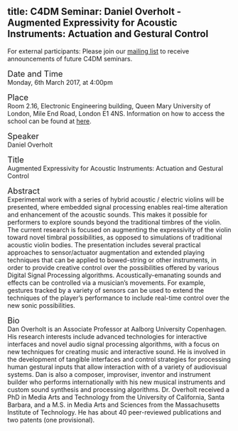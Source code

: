 title: C4DM Seminar: Daniel Overholt - Augmented Expressivity for Acoustic Instruments: Actuation and Gestural Control
-----------------

<p>For external participants: Please join our <a href="/seminars.html">mailing list</a> to receive announcements of future C4DM seminars.</p>


<span style="font-size: 130%;">Date and Time</span></br>
Monday, 6th March 2017, at 4:00pm

<span style="font-size: 130%;">Place</span></br>
Room 2.16, Electronic Engineering building, Queen Mary University of London, Mile End Road, London E1 4NS. Information on how to access the school can be found at <a href="http://www.eecs.qmul.ac.uk/contact-us/">here</a>.

<span style="font-size: 130%;">Speaker</span></br>
Daniel Overholt

<span style="font-size: 130%;">Title</span></br>
Augmented Expressivity for Acoustic Instruments: Actuation and Gestural Control

<span style="font-size: 130%;">Abstract</span></br>
Experimental work with a series of hybrid acoustic / electric violins will be presented, where embedded signal processing enables real-time alteration and enhancement of the acoustic sounds. This makes it possible for performers to explore sounds beyond the traditional timbres of the violin. The current research is focused on augmenting the expressivity of the violin toward novel timbral possibilities, as opposed to simulations of traditional acoustic violin bodies. The presentation includes several practical approaches to sensor/actuator augmentation and extended playing techniques that can be applied to bowed-string or other instruments, in order to provide creative control over the possibilities offered by various Digital Signal Processing algorithms. Acoustically-emanating sounds and effects can be controlled via a musician’s movements. For example, gestures tracked by a variety of sensors can be used to extend the techniques of the player’s performance to include real-time control over the new sonic possibilities.

<span style="font-size: 130%;">Bio</span></br>
Dan Overholt is an Associate Professor at Aalborg University Copenhagen. His research interests include advanced technologies for interactive interfaces and novel audio signal processing algorithms, with a focus on new techniques for creating music and interactive sound. He is involved in the development of tangible interfaces and control strategies for processing human gestural inputs that allow interaction with of a variety of audiovisual systems. Dan is also a composer, improviser, inventor and instrument builder who performs internationally with his new musical instruments and custom sound synthesis and processing algorithms. Dr. Overholt received a PhD in Media Arts and Technology from the University of California, Santa Barbara, and a M.S. in Media Arts and Sciences from the Massachusetts Institute of Technology. He has about 40 peer-reviewed publications and two patents (one provisional).

